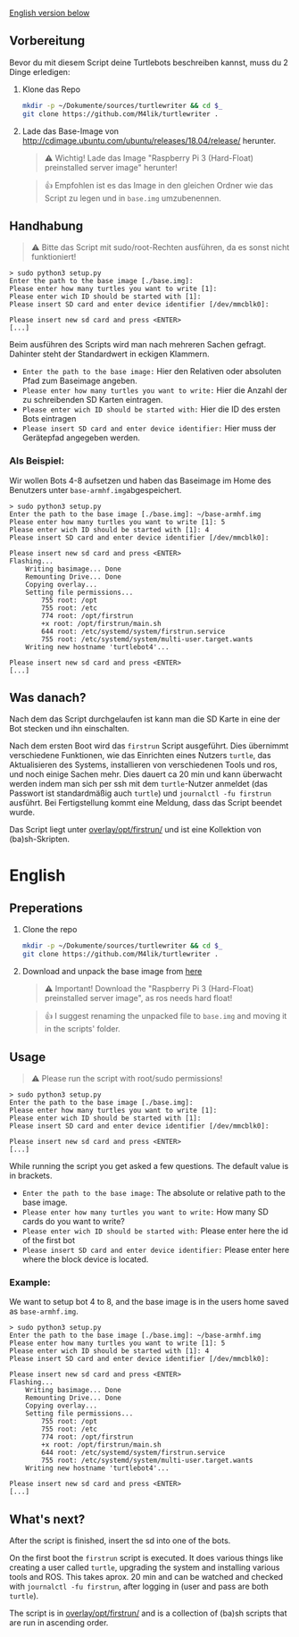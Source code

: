 
[English version below](#english)

## Vorbereitung

Bevor du mit diesem Script deine Turtlebots beschreiben kannst, muss du 2 Dinge erledigen:

1. Klone das Repo

   ```bash
   mkdir -p ~/Dokumente/sources/turtlewriter && cd $_
   git clone https://github.com/M4lik/turtlewriter .
   ```
   
2. Lade das Base-Image von http://cdimage.ubuntu.com/ubuntu/releases/18.04/release/ herunter.

   > :warning: Wichtig! Lade das Image "Raspberry Pi 3 (Hard-Float) preinstalled server image" herunter!
   
   > :thumbsup: Empfohlen ist es das Image in den gleichen Ordner wie das Script zu legen und in `base.img` umzubenennen.



## Handhabung

> :warning: Bitte das Script mit sudo/root-Rechten ausführen, da es sonst nicht funktioniert!

```
> sudo python3 setup.py
Enter the path to the base image [./base.img]: 
Please enter how many turtles you want to write [1]: 
Please enter wich ID should be started with [1]: 
Please insert SD card and enter device identifier [/dev/mmcblk0]:

Please insert new sd card and press <ENTER>
[...]
```

Beim ausführen des Scripts wird man nach mehreren Sachen gefragt. Dahinter steht der Standardwert in eckigen Klammern.

- `Enter the path to the base image:` Hier den Relativen oder absoluten Pfad zum Baseimage angeben. 
- `Please enter how many turtles you want to write:` Hier die Anzahl der zu schreibenden SD Karten eintragen.
- `Please enter wich ID should be started with:` Hier die ID des ersten Bots eintragen
- `Please insert SD card and enter device identifier:` Hier muss der Gerätepfad angegeben werden.

### Als Beispiel:

Wir wollen Bots 4-8 aufsetzen und haben das Baseimage im Home des Benutzers unter `base-armhf.img`abgespeichert.

```
> sudo python3 setup.py
Enter the path to the base image [./base.img]: ~/base-armhf.img
Please enter how many turtles you want to write [1]: 5
Please enter wich ID should be started with [1]: 4
Please insert SD card and enter device identifier [/dev/mmcblk0]: 

Please insert new sd card and press <ENTER>
Flashing...
    Writing basimage... Done
    Remounting Drive... Done
    Copying overlay... 
    Setting file permissions...
        755 root: /opt
        755 root: /etc
        774 root: /opt/firstrun
        +x root: /opt/firstrun/main.sh
        644 root: /etc/systemd/system/firstrun.service
        755 root: /etc/systemd/system/multi-user.target.wants
    Writing new hostname 'turtlebot4'... 

Please insert new sd card and press <ENTER>
[...]

```

## Was danach?

Nach dem das Script durchgelaufen ist kann man die SD Karte in eine der Bot stecken und ihn einschalten.

Nach dem ersten Boot wird das `firstrun` Script ausgeführt. Dies übernimmt verschiedene Funktionen, wie das Einrichten eines Nutzers `turtle`, das Aktualisieren des Systems, installieren von verschiedenen Tools und ros, und noch einige Sachen mehr.  Dies dauert ca 20 min und kann überwacht werden indem man sich per ssh mit dem `turtle`-Nutzer anmeldet (das Passwort ist standardmäßig auch `turtle`) und `journalctl -fu firstrun` ausführt. Bei Fertigstellung kommt eine Meldung, dass das Script beendet wurde.

Das Script liegt unter [overlay/opt/firstrun/](https://github.com/M4lik/turtlewriter/tree/master/overlay/opt/firstrun/) und ist eine Kollektion von (ba)sh-Skripten. 



# English

## Preperations

1. Clone the repo

   ```bash
   mkdir -p ~/Dokumente/sources/turtlewriter && cd $_
   git clone https://github.com/M4lik/turtlewriter .
   ```

2. Download and unpack the base image from [here](http://cdimage.ubuntu.com/ubuntu/releases/18.04/release/)

   > :warning: Important! Download the "Raspberry Pi 3 (Hard-Float) preinstalled server image", as ros needs hard float!
   
   > :thumbsup: I suggest renaming the unpacked file to `base.img` and moving it in the scripts' folder.


## Usage

> :warning: Please run the script with root/sudo permissions!

```
> sudo python3 setup.py
Enter the path to the base image [./base.img]: 
Please enter how many turtles you want to write [1]: 
Please enter wich ID should be started with [1]: 
Please insert SD card and enter device identifier [/dev/mmcblk0]:

Please insert new sd card and press <ENTER>
[...]
```

While running the script you get asked a few questions. The default value is in brackets.

- `Enter the path to the base image:` The absolute or relative path to the base image. 
- `Please enter how many turtles you want to write:` How many SD cards do you want to write?
- `Please enter wich ID should be started with:` Please enter here the id of the first bot
- `Please insert SD card and enter device identifier:` Please enter here where the block device is located.

### Example:

We want to setup bot 4 to 8, and the base image is in the users home saved as `base-armhf.img`.

```
> sudo python3 setup.py
Enter the path to the base image [./base.img]: ~/base-armhf.img
Please enter how many turtles you want to write [1]: 5
Please enter wich ID should be started with [1]: 4
Please insert SD card and enter device identifier [/dev/mmcblk0]: 

Please insert new sd card and press <ENTER>
Flashing...
    Writing basimage... Done
    Remounting Drive... Done
    Copying overlay... 
    Setting file permissions...
        755 root: /opt
        755 root: /etc
        774 root: /opt/firstrun
        +x root: /opt/firstrun/main.sh
        644 root: /etc/systemd/system/firstrun.service
        755 root: /etc/systemd/system/multi-user.target.wants
    Writing new hostname 'turtlebot4'... 

Please insert new sd card and press <ENTER>
[...]

```


## What's next?

After the script is finished, insert the sd into one of the bots.

On the first boot the `firstrun` script is executed. It does various things like creating a user called `turtle`, upgrading the system and installing various tools and ROS.
This takes aprox. 20 min and can be watched and checked with `journalctl -fu firstrun`, after logging in (user and pass are both `turtle`).

The script is in [overlay/opt/firstrun/](https://github.com/M4lik/turtlewriter/tree/master/overlay/opt/firstrun/) and is a collection of (ba)sh scripts that are run in
ascending order. 
